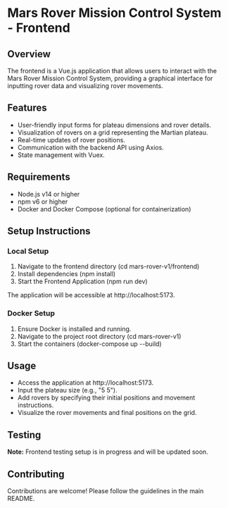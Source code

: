 # Mars Rover Mission Control System - Frontend

## Overview

The frontend is a Vue.js application that allows users to interact with the Mars Rover Mission Control System, providing a graphical interface for inputting rover data and visualizing rover movements.

## Features

- User-friendly input forms for plateau dimensions and rover details.
- Visualization of rovers on a grid representing the Martian plateau.
- Real-time updates of rover positions.
- Communication with the backend API using Axios.
- State management with Vuex.

## Requirements

- Node.js v14 or higher
- npm v6 or higher
- Docker and Docker Compose (optional for containerization)

## Setup Instructions

### Local Setup

1. Navigate to the frontend directory (cd mars-rover-v1/frontend)
2. Install dependencies (npm install)
3. Start the Frontend Application (npm run dev)

The application will be accessible at http://localhost:5173.

### Docker Setup

1. Ensure Docker is installed and running.
2. Navigate to the project root directory (cd mars-rover-v1)
3. Start the containers (docker-compose up --build)

## Usage

- Access the application at http://localhost:5173.
- Input the plateau size (e.g., "5 5").
- Add rovers by specifying their initial positions and movement instructions.
- Visualize the rover movements and final positions on the grid.

## Testing

**Note:** Frontend testing setup is in progress and will be updated soon.

## Contributing

Contributions are welcome! Please follow the guidelines in the main README.

